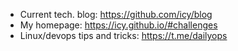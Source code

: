 * Current tech. blog: https://github.com/icy/blog
* My homepage: https://icy.github.io/#challenges
* Linux/devops tips and tricks: https://t.me/dailyops
